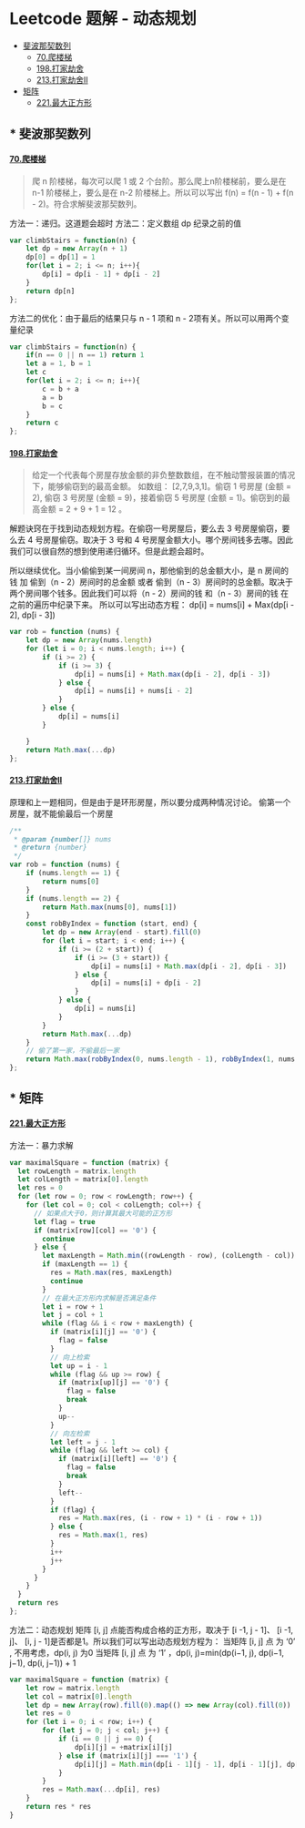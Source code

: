 ﻿# Leetcode 题解 - 动态规划
 - [斐波那契数列](https://github.com/limingzhu0916/leetcode-JavaScript/blob/main/notes/Leetcode-动态规划.md#斐波那契数列)
	 - [70.爬楼梯](https://github.com/limingzhu0916/leetcode-JavaScript/blob/main/notes/Leetcode-动态规划.md#70爬楼梯)
	 - [198.打家劫舍](https://github.com/limingzhu0916/leetcode-JavaScript/blob/main/notes/Leetcode-动态规划.md#198打家劫舍)
	 - [213.打家劫舍II](https://github.com/limingzhu0916/leetcode-JavaScript/blob/main/notes/Leetcode-动态规划.md#213打家劫舍II)
- [矩阵](https://github.com/limingzhu0916/leetcode-JavaScript/blob/main/notes/Leetcode-动态规划.md#矩阵)
	 - [221.最大正方形](https://github.com/limingzhu0916/leetcode-JavaScript/blob/main/notes/Leetcode-动态规划.md#221最大正方形)

## * 斐波那契数列
#### [70.爬楼梯](https://leetcode-cn.com/problems/climbing-stairs/)

> 爬 n 阶楼梯，每次可以爬 1 或 2 个台阶。那么爬上n阶楼梯前，要么是在 n-1 阶楼梯上，要么是在 n-2 阶楼梯上。所以可以写出
> f(n) = f(n - 1) + f(n - 2)。符合求解斐波那契数列。

方法一：递归。这道题会超时
方法二：定义数组 dp 纪录之前的值
```javascript
var climbStairs = function(n) {
    let dp = new Array(n + 1)
    dp[0] = dp[1] = 1
    for(let i = 2; i <= n; i++){
        dp[i] = dp[i - 1] + dp[i - 2]
    }
    return dp[n]
};
```
方法二的优化：由于最后的结果只与 n - 1 项和 n - 2项有关。所以可以用两个变量纪录
```javascript
var climbStairs = function(n) {
    if(n == 0 || n == 1) return 1
    let a = 1, b = 1
    let c
    for(let i = 2; i <= n; i++){
        c = b + a
        a = b
        b = c
    }
    return c
};
```
#### [198.打家劫舍](https://leetcode-cn.com/problems/house-robber/)

> 给定一个代表每个房屋存放金额的非负整数数组，在不触动警报装置的情况下，能够偷窃到的最高金额。 
> 如数组： [2,7,9,3,1]。偷窃 1 号房屋 (金额 = 2), 偷窃 3 号房屋 (金额 = 9)，接着偷窃 5 号房屋 (金额 = 1)。偷窃到的最高金额 = 2 + 9 + 1 = 12 。

解题诀窍在于找到动态规划方程。在偷窃一号房屋后，要么去 3 号房屋偷窃，要么去 4 号房屋偷窃。取决于 3 号和 4 号房屋金额大小。哪个房间钱多去哪。因此我们可以很自然的想到使用递归循环。但是此题会超时。

所以继续优化。当小偷偷到某一间房间 n，那他偷到的总金额大小，是  n 房间的钱 加  偷到（n - 2）房间时的总金额 或者 偷到（n - 3）房间时的总金额。取决于两个房间哪个钱多。因此我们可以将（n - 2）房间的钱 和（n - 3）房间的钱 在之前的遍历中纪录下来。
所以可以写出动态方程： 
dp[i] = nums[i] + Max(dp[i - 2], dp[i - 3])
```javascript
var rob = function (nums) {
    let dp = new Array(nums.length)
    for (let i = 0; i < nums.length; i++) {
        if (i >= 2) {
            if (i >= 3) {
                dp[i] = nums[i] + Math.max(dp[i - 2], dp[i - 3])
            } else {
                dp[i] = nums[i] + nums[i - 2]
            }
        } else {
            dp[i] = nums[i]
        }

    }
    return Math.max(...dp)
};
```
#### [213.打家劫舍II](https://leetcode-cn.com/problems/house-robber-ii/)
原理和上一题相同，但是由于是环形房屋，所以要分成两种情况讨论。
偷第一个房屋，就不能偷最后一个房屋
```javascript
/**
 * @param {number[]} nums
 * @return {number}
 */
var rob = function (nums) {
    if (nums.length == 1) {
        return nums[0]
    }
    if (nums.length == 2) {
        return Math.max(nums[0], nums[1])
    }
    const robByIndex = function (start, end) {
        let dp = new Array(end - start).fill(0)
        for (let i = start; i < end; i++) {
            if (i >= (2 + start)) {
                if (i >= (3 + start)) {
                    dp[i] = nums[i] + Math.max(dp[i - 2], dp[i - 3])
                } else {
                    dp[i] = nums[i] + dp[i - 2]
                }
            } else {
                dp[i] = nums[i]
            }
        }
        return Math.max(...dp)
    }
    // 偷了第一家，不偷最后一家
    return Math.max(robByIndex(0, nums.length - 1), robByIndex(1, nums.length))
};
```

## * 矩阵
#### [221.最大正方形](https://leetcode-cn.com/problems/maximal-square/)
方法一：暴力求解
```javascript
var maximalSquare = function (matrix) {
  let rowLength = matrix.length
  let colLength = matrix[0].length
  let res = 0
  for (let row = 0; row < rowLength; row++) {
    for (let col = 0; col < colLength; col++) {
      // 如果点大于0，则计算其最大可能的正方形
      let flag = true
      if (matrix[row][col] == '0') {
        continue
      } else {
        let maxLength = Math.min((rowLength - row), (colLength - col))
        if (maxLength == 1) {
          res = Math.max(res, maxLength)
          continue
        }
        // 在最大正方形内求解是否满足条件
        let i = row + 1
        let j = col + 1
        while (flag && i < row + maxLength) {
          if (matrix[i][j] == '0') {
            flag = false
          }
          // 向上检索
          let up = i - 1
          while (flag && up >= row) {
            if (matrix[up][j] == '0') {
              flag = false
              break
            }
            up--
          }
          // 向左检索
          let left = j - 1
          while (flag && left >= col) {
            if (matrix[i][left] == '0') {
              flag = false
              break
            }
            left--
          }
          if (flag) {
            res = Math.max(res, (i - row + 1) * (i - row + 1))
          } else {
            res = Math.max(1, res)
          }
          i++
          j++
        }
      }
    }
  }
  return res
};
```
方法二：动态规划
矩阵 [i, j] 点能否构成合格的正方形，取决于 [i -1, j - 1]、 [i -1, j]、 [i, j - 1]是否都是1。所以我们可以写出动态规划方程为：
当矩阵 [i, j] 点 为 ‘0’ , 不用考虑，dp(i, j) 为0
当矩阵 [i, j] 点 为 ‘1’ ，dp(i, j)=min(dp(i−1, j), dp(i−1, j−1), dp(i, j−1)) + 1
```javascript
var maximalSquare = function (matrix) {
    let row = matrix.length
    let col = matrix[0].length
    let dp = new Array(row).fill(0).map(() => new Array(col).fill(0))
    let res = 0
    for (let i = 0; i < row; i++) {
        for (let j = 0; j < col; j++) {
            if (i == 0 || j == 0) {
                dp[i][j] = +matrix[i][j]
            } else if (matrix[i][j] === '1') {
                dp[i][j] = Math.min(dp[i - 1][j - 1], dp[i - 1][j], dp[i][j - 1]) + (+matrix[i][j])
            }
        }
        res = Math.max(...dp[i], res)
    }
    return res * res
}
```
